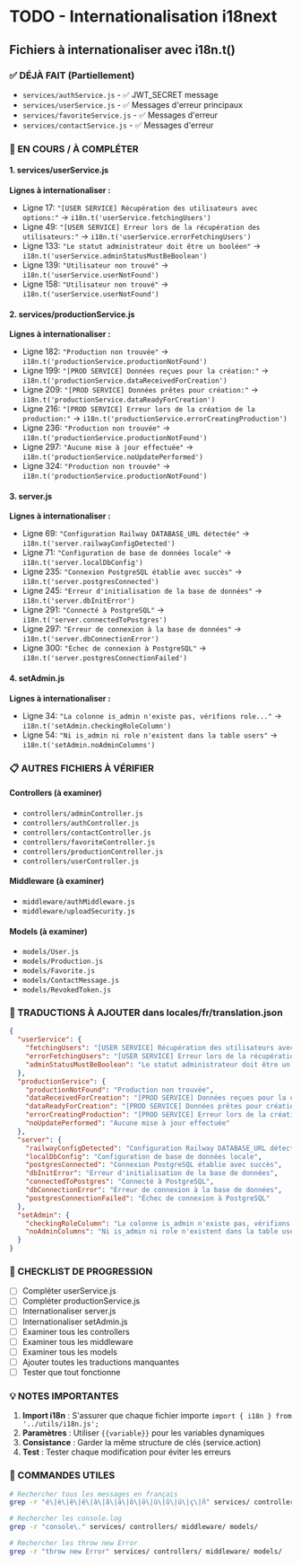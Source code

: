 # TODO - Internationalisation i18next

## Fichiers à internationaliser avec i18n.t()

### ✅ DÉJÀ FAIT (Partiellement)
- `services/authService.js` - ✅ JWT_SECRET message
- `services/userService.js` - ✅ Messages d'erreur principaux
- `services/favoriteService.js` - ✅ Messages d'erreur
- `services/contactService.js` - ✅ Messages d'erreur

### 🔄 EN COURS / À COMPLÉTER

#### 1. services/userService.js
**Lignes à internationaliser :**
- Ligne 17: `"[USER SERVICE] Récupération des utilisateurs avec options:"` 
  → `i18n.t('userService.fetchingUsers')`
- Ligne 49: `"[USER SERVICE] Erreur lors de la récupération des utilisateurs:"` 
  → `i18n.t('userService.errorFetchingUsers')`
- Ligne 133: `"Le statut administrateur doit être un booléen"` 
  → `i18n.t('userService.adminStatusMustBeBoolean')`
- Ligne 139: `"Utilisateur non trouvé"` 
  → `i18n.t('userService.userNotFound')`
- Ligne 158: `"Utilisateur non trouvé"` 
  → `i18n.t('userService.userNotFound')`

#### 2. services/productionService.js
**Lignes à internationaliser :**
- Ligne 182: `"Production non trouvée"` 
  → `i18n.t('productionService.productionNotFound')`
- Ligne 199: `"[PROD SERVICE] Données reçues pour la création:"` 
  → `i18n.t('productionService.dataReceivedForCreation')`
- Ligne 209: `"[PROD SERVICE] Données prêtes pour création:"` 
  → `i18n.t('productionService.dataReadyForCreation')`
- Ligne 216: `"[PROD SERVICE] Erreur lors de la création de la production:"` 
  → `i18n.t('productionService.errorCreatingProduction')`
- Ligne 236: `"Production non trouvée"` 
  → `i18n.t('productionService.productionNotFound')`
- Ligne 297: `"Aucune mise à jour effectuée"` 
  → `i18n.t('productionService.noUpdatePerformed')`
- Ligne 324: `"Production non trouvée"` 
  → `i18n.t('productionService.productionNotFound')`

#### 3. server.js
**Lignes à internationaliser :**
- Ligne 69: `"Configuration Railway DATABASE_URL détectée"` 
  → `i18n.t('server.railwayConfigDetected')`
- Ligne 71: `"Configuration de base de données locale"` 
  → `i18n.t('server.localDbConfig')`
- Ligne 235: `"Connexion PostgreSQL établie avec succès"` 
  → `i18n.t('server.postgresConnected')`
- Ligne 245: `"Erreur d'initialisation de la base de données"` 
  → `i18n.t('server.dbInitError')`
- Ligne 291: `"Connecté à PostgreSQL"` 
  → `i18n.t('server.connectedToPostgres')`
- Ligne 297: `"Erreur de connexion à la base de données"` 
  → `i18n.t('server.dbConnectionError')`
- Ligne 300: `"Échec de connexion à PostgreSQL"` 
  → `i18n.t('server.postgresConnectionFailed')`

#### 4. setAdmin.js
**Lignes à internationaliser :**
- Ligne 34: `"La colonne is_admin n'existe pas, vérifions role..."` 
  → `i18n.t('setAdmin.checkingRoleColumn')`
- Ligne 54: `"Ni is_admin ni role n'existent dans la table users"` 
  → `i18n.t('setAdmin.noAdminColumns')`

### 📋 AUTRES FICHIERS À VÉRIFIER

#### Controllers (à examiner)
- `controllers/adminController.js`
- `controllers/authController.js`
- `controllers/contactController.js`
- `controllers/favoriteController.js`
- `controllers/productionController.js`
- `controllers/userController.js`

#### Middleware (à examiner)
- `middleware/authMiddleware.js`
- `middleware/uploadSecurity.js`

#### Models (à examiner)
- `models/User.js`
- `models/Production.js`
- `models/Favorite.js`
- `models/ContactMessage.js`
- `models/RevokedToken.js`

### 🎯 TRADUCTIONS À AJOUTER dans locales/fr/translation.json

```json
{
  "userService": {
    "fetchingUsers": "[USER SERVICE] Récupération des utilisateurs avec options: {{options}}",
    "errorFetchingUsers": "[USER SERVICE] Erreur lors de la récupération des utilisateurs: {{error}}",
    "adminStatusMustBeBoolean": "Le statut administrateur doit être un booléen"
  },
  "productionService": {
    "productionNotFound": "Production non trouvée",
    "dataReceivedForCreation": "[PROD SERVICE] Données reçues pour la création: {{data}}",
    "dataReadyForCreation": "[PROD SERVICE] Données prêtes pour création: {{data}}",
    "errorCreatingProduction": "[PROD SERVICE] Erreur lors de la création de la production: {{error}}",
    "noUpdatePerformed": "Aucune mise à jour effectuée"
  },
  "server": {
    "railwayConfigDetected": "Configuration Railway DATABASE_URL détectée",
    "localDbConfig": "Configuration de base de données locale",
    "postgresConnected": "Connexion PostgreSQL établie avec succès",
    "dbInitError": "Erreur d'initialisation de la base de données",
    "connectedToPostgres": "Connecté à PostgreSQL",
    "dbConnectionError": "Erreur de connexion à la base de données",
    "postgresConnectionFailed": "Échec de connexion à PostgreSQL"
  },
  "setAdmin": {
    "checkingRoleColumn": "La colonne is_admin n'existe pas, vérifions role...",
    "noAdminColumns": "Ni is_admin ni role n'existent dans la table users"
  }
}
```

### 📝 CHECKLIST DE PROGRESSION

- [ ] Compléter userService.js
- [ ] Compléter productionService.js  
- [ ] Internationaliser server.js
- [ ] Internationaliser setAdmin.js
- [ ] Examiner tous les controllers
- [ ] Examiner tous les middleware
- [ ] Examiner tous les models
- [ ] Ajouter toutes les traductions manquantes
- [ ] Tester que tout fonctionne

### 💡 NOTES IMPORTANTES

1. **Import i18n** : S'assurer que chaque fichier importe `import { i18n } from '../utils/i18n.js';`
2. **Paramètres** : Utiliser `{{variable}}` pour les variables dynamiques
3. **Consistance** : Garder la même structure de clés (service.action)
4. **Test** : Tester chaque modification pour éviter les erreurs

### 🚀 COMMANDES UTILES

```bash
# Rechercher tous les messages en français
grep -r "é\|è\|ê\|ë\|à\|â\|ä\|ô\|ö\|ù\|û\|ü\|ç\|ñ" services/ controllers/ middleware/ models/

# Rechercher les console.log
grep -r "console\." services/ controllers/ middleware/ models/

# Rechercher les throw new Error
grep -r "throw new Error" services/ controllers/ middleware/ models/
```
